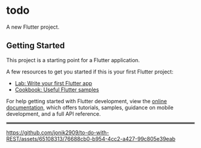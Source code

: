 # todo

A new Flutter project.

## Getting Started

This project is a starting point for a Flutter application.

A few resources to get you started if this is your first Flutter project:

- [Lab: Write your first Flutter app](https://docs.flutter.dev/get-started/codelab)
- [Cookbook: Useful Flutter samples](https://docs.flutter.dev/cookbook)

For help getting started with Flutter development, view the
[online documentation](https://docs.flutter.dev/), which offers tutorials,
samples, guidance on mobile development, and a full API reference.





<hr style="border:2px solid gray">


https://github.com/jonik2909/to-do-with-REST/assets/65108313/76688cb0-b954-4cc2-a427-99c805e39eab

